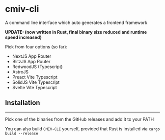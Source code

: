 # cmiv-cli

A command line interface which auto generates a frontend framework

**UPDATE: (now written in Rust, final binary size reduced and runtime speed increased)**

Pick from four options (so far):

- NextJS App Router
- BlitzJS App Router
- RedwoodJS (Typescript)
- AstroJS
- Preact Vite Typescript
- SolidJS Vite Typescript
- Svelte Vite Typescript

## Installation

---
Pick one of the binaries from the GitHub releases and add it to your PATH

You can also build `CMIV-CLI` yourself, provided that Rust is installed via `cargo build --release`
